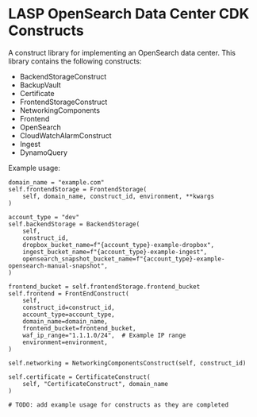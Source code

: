 # LASP OpenSearch Data Center CDK Constructs

A construct library for implementing an OpenSearch data center. This library contains the following constructs:
* BackendStorageConstruct
* BackupVault
* Certificate
* FrontendStorageConstruct
* NetworkingComponents
* Frontend
* OpenSearch
* CloudWatchAlarmConstruct
* Ingest
* DynamoQuery

Example usage: 

```
domain_name = "example.com"
self.frontendStorage = FrontendStorage(
    self, domain_name, construct_id, environment, **kwargs
)

account_type = "dev"
self.backendStorage = BackendStorage(
    self,
    construct_id,
    dropbox_bucket_name=f"{account_type}-example-dropbox",
    ingest_bucket_name=f"{account_type}-example-ingest",
    opensearch_snapshot_bucket_name=f"{account_type}-example-opensearch-manual-snapshot",
)

frontend_bucket = self.frontendStorage.frontend_bucket
self.frontend = FrontEndConstruct(
    self,
    construct_id=construct_id,
    account_type=account_type,
    domain_name=domain_name,
    frontend_bucket=frontend_bucket,
    waf_ip_range="1.1.1.0/24",  # Example IP range
    environment=environment,
)

self.networking = NetworkingComponentsConstruct(self, construct_id)

self.certificate = CertificateConstruct(
    self, "CertificateConstruct", domain_name
)

# TODO: add example usage for constructs as they are completed
```

